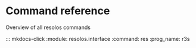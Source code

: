 # Command reference

Overview of all resolos commands


::: mkdocs-click
    :module: resolos.interface
    :command: res
    :prog_name: r3s
    

